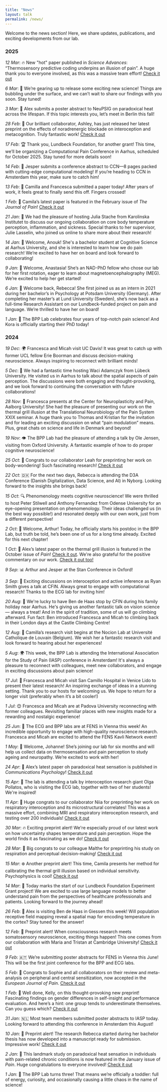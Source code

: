 ```yaml
---
title: "News"
layout: talk
permalink: /news/
---
```


Welcome to the news section! Here, we share updates, publications, and exciting developments from our lab.  

### 2025  

<!-- *Aug*: 👋 Welcome, Mira! -->

<!-- *Jun*: Francesca in Magdeburg -->

<!-- *May*: Aalborg-Aarhus meet-up -->

<!-- *Apr*: 🌍 EFIC in Lyon -->

<!-- *18 Mar*: 🎶 Exciting lab meeting today! We’re thrilled to welcome Mattia Rosso and his supervisor, Leonardo Bonetti, from the Music in the Brain Center. Mattia will introduce FREQ-NESS, a newly developed method for deriving frequency-resolved brain networks. Looking forward to the discussion! -->

<!-- *16 Mar*: 🔹 Today marks the last official day of Anastasia’s lab rotation! As an NAD-PhD fellow, she has been a fantastic addition to our team. We’ve truly enjoyed working with her over the past few months and look forward to staying in touch as she continues her rotations in other labs throughout the year! <br> -->

<!-- *Mar*: 🎙️ Francesca appears on the Science podcast to discuss how the brain constructs the experience of pain! Tune in [here] to hear an engaging breakdown of our key findings, recently published in Science Advances <br>.-->

*12 Mar*: 🔥 New "hot" paper published in *Science Advances*: “Thermosensory predictive coding underpins an illusion of pain”. A huge thank you to everyone involved, as this was a massive team effort! [Check it out](https://www.science.org/doi/10.1126/sciadv.adq0261) <br>

*6 Mar*: 📰 We’re gearing up to release some exciting new science! Things are bubbling under the surface, and we can’t wait to share our findings with you soon. Stay tuned! <br>

*3 Mar*: 📢 Alex submits a poster abstract to NeuPSIG on paradoxical heat across the lifespan. If this topic interests you, let’s meet in Berlin this fall! <br>

*28 Feb*: 🚀 Our brilliant collaborator, Ashley, has just released her latest preprint on the effects of noradrenergic blockade on interoception and metacognition. Truly fantastic work! [Check it out](/publication/2025-02-28-na-intero) <br>

*17 Feb*: 🏆 Thank you, Lundbeck Foundation, for another grant! This time, we’ll be organizing a Computational Pain Conference in Aarhus, scheduled for October 2025. Stay tuned for more details soon! <br>

*14 Feb*: 📝 Jesper submits a conference abstract to CCN—8 pages packed with cutting-edge computational modeling! If you’re heading to CCN in Amsterdam this year, make sure to catch him! <br>

*13 Feb*: 📄 Camilla and Francesca submitted a paper today! After years of work, it feels great to finally send this off. Fingers crossed! <br>

*1 Feb*: 📖  Camila’s latest paper is featured in the February issue of *The Journal of Pain*! [Check it out](/publication/2025-02-27-threshold-tgi) <br>

*21 Jan*: 🤝 We had the pleasure of hosting Julia Stache from Karolinska Institutet to discuss our ongoing collaboration on core body temperature perception, inflammation, and sickness. Special thanks to her supervisor, Julie Lasselin, who joined us online to share more about their research! <br>

*14 Jan*: 👋 Welcome, Anouk! She's a bachelor student at Cognitive Science at Aarhus University, and she is interested to learn how we do pain research! We’re excited to have her on board and look forward to collaborating! <br>

*9 Jan*: 👋 Welcome, Anastasia! She’s an NAD-PhD fellow who chose our lab for her first rotation, eager to learn about magnetoencephalography (MEG). We’re excited to help her get started! <br>

*6 Jan*: 🎉 Welcome back, Rebecca! She first joined us as an intern in 2021 during her bachelor’s in Psychology at Potsdam University (Germany). After completing her master’s at Lund University (Sweden), she’s now back as a full-time Research Assistant on our Lundbeck-funded project on pain and language. We’re thrilled to have her on board! <br>

*1 Jan*: 🎂 The BPP Lab celebrates four years of top-notch pain science! And Kora is officially starting their PhD today! <br>

### 2024

*19 Dec*: 🌍 Francesca and Micah visit UC Davis! It was great to catch up with former UCL fellow Erie Boorman and discuss decision-making neuroscience. Always inspiring to reconnect with brilliant minds! <br>

*5 Dec*: 🧠 We had a fantastic time hosting Waci Adamczyk from Lübeck University. He visited us in Aarhus to talk about the spatial aspects of pain perception. The discussions were both engaging and thought-provoking, and we look forward to continuing the conversation with future collaborations! <br>

*28 Nov*: 🎤 Francesca presents at the Center for Neuroplasticity and Pain, Aalborg University! She had the pleasure of presenting our work on the thermal grill illusion at the Translational Neurobiology of the Pain System XXIX seminar. A huge thank you to Thomas and Kristian for the invitation and for leading an exciting discussion on what “pain modulation” means. Plus, great chats on science and life in Denmark and beyond! <br>

*19 Nov*: 👁 The BPP Lab had the pleasure of attending a talk by Ole Jensen, visiting from Oxford University. A fantastic example of how to do proper cognitive neuroscience! <br>

*25 Oct*: 👏 Congrats to our collaborator Leah for preprinting her work on body-wondering! Such fascinating research! [Check it out](/publication/2024-10-25-body-wandering) <br>

*22 Oct*: 🇩🇰 For the next two days, Rebecca is attending the D3A Conference (Danish Digitalization, Data Science, and AI) in Nyborg. Looking forward to the insights she brings back! <br>

*15 Oct*: 🔍 Phenomenology meets cognitive neuroscience! We were thrilled to host Peter Stilwell and Anthony Fernandez from Odense University for an eye-opening presentation on phenomenology. Their ideas challenged us (in the best way possible!) and resonated deeply with our own work, just from a different perspective! <br>

*2 Oct*: 🎉 Welcome, Arthur! Today, he officially starts his postdoc in the BPP Lab, but truth be told, he’s been one of us for a long time already. Excited for this next chapter! <br>

*1 Oct*: 📖 Alex’s latest paper on the thermal grill illusion is featured in the October issue of *Pain*! [Check it out](/publication/2024-10-01-spinal-tgi). We're also grateful for the positive commentary on our work. [Check it out too!](https://journals.lww.com/pain/fulltext/2024/10000/disentangling_the_spinal_mechanisms_of_illusory.24.aspx?context=featuredarticles&collectionid=1#related) <br>

*9 Sep*: 📊 Arthur and Jesper at the Stan Conference in Oxford! <br>

*3 Sep*: 📢 Exciting discussions on interoception and active inference as Ryan Smith gives a talk at CFIN. Always great to engage with computational research! Thanks to the ECG lab for inviting him! <br>

*20 Aug*: 🧗 We're lucky to have Ben de Haas stop by CFIN during his family holiday near Aarhus. He's giving us another fantastic talk on vision science — always a treat! And in the spirit of tradition, some of us will go climbing afterward. Fun fact: Ben introduced Francesca and Micah to climbing back in their London days at the Castle Climbing Centre! <br>

*12 Aug*: 🧳 Camilla’s research visit begins at the Nocion Lab at Université Catholique de Louvain (Belgium). We wish her a fantastic research visit and look forward to hearing about her experiences! <br>

*5 Aug*: 🌍 This week, the BPP Lab is attending the International Association for the Study of Pain (IASP) conference in Amsterdam! It's always a pleasure to reconnect with colleagues, meet new collaborators, and engage in exciting discussions about pain science! <br>

*17 Jul*: 🎤 Francesca and Micah visit San Camillo Hospital in Venice Lido to present their latest research! An inspiring exchange of ideas in a stunning setting. Thank you to our hosts for welcoming us. We hope to return for a longer visit (preferably when it’s a bit cooler!) <br>

*1 Jul*: 😊 Francesca and Micah are at Padova University reconnecting with former colleagues. Revisiting familiar places with new insights made for a rewarding and nostalgic experience! <br>

*25 Jun*: 🧠 The ECG and BPP labs are at FENS in Vienna this week! An incredible opportunity to engage with high-quality neuroscience research. Francesca and Micah are excited to attend the FENS Kavli Network event! <br>

*1 May*: 👋 Welcome, Johanne! She’s joining our lab for six months and will help us collect data on thermosensation and pain perception to study ageing and neuropathy. We’re excited to work with her! <br>

*24 Apr*: 📖 Alex’s latest paper oh paradoxical heat sensation is published in *Communications Psychology*! [Check it out](/publication/2024-04-24-contrast-phs) <br>

*15 Apr*: 🌟 The lab is attending a talk by interoception research giant Olga Pollatos, who is visiting the ECG lab, together with two of her students! We're inspired!

*11 Apr*: 👏 Huge congrats to our collaborator Niia for preprinting her work on respiratory interoception and its microstructural correlates! This was a massive effort, combining MRI and respiratory interoception research, and testing over 200 individuals! [Check it out](/publication/2024-04-11-rrst-qmri) <br>

*30 Mar*: 🔥 Exciting preprint alert! We're especially proud of our latest work on how uncertainty shapes temperature and pain perception. Hope the world finds it as fascinating as we do! [Check it out](/publication/2024-03-30-tgi-uncertainty)  <br>

*28 Mar*: 💨 Big congrats to our colleague Malthe for preprinting his study on respiration and perceptual decision-making! [Check it out](/publication/2024-03-28-resp-hddm)

*15 Mar*: ❄️ Another preprint alert! This time, Camila presents her method for calibrating the thermal grill illusion based on individual sensitivity. Psychophysics is cool! [Check it out](/publication/2025-02-27-threshold-tgi) <br>

*14 Mar*: 🚀 Today marks the start of our Lundbeck Foundation Experiment Grant project! We are excited to use large language models to better understand pain from the perspectives of healthcare professionals and patients. Looking forward to the journey ahead! <br>

*26 Feb*: 🌈 Alex is visiting Ben de Haas in Giessen this week! Will population receptive field mapping reveal a spatial map for encoding temperature in the cortex? Stay tuned for the answer! <br>

*12 Feb*: 🧠 Preprint alert! When consciousness research meets somatosensory neuroscience, exciting things happen! This one comes from our collaboration with Maria and Tristan at Cambridge University! [Check it out](/publication/2024-02-12-somato-global-local) <br>

*9 Feb*: 🇦🇹 We’re submitting poster abstracts for FENS in Vienna this June! This will be the first joint conference for the BPP and ECG labs. <br>

*5 Feb*: 📖 Congrats to Sophie and all collaborators on their review and meta-analysis on peripheral and central sensitization, now accepted in the *European Journal of Pain*. [Check it out](/publication/2024-05-02-meta-analysis-sensitisation) <br>

*1 Feb*: 👀 Well done, Kelly, on this thought-provoking new preprint! Fascinating findings on gender differences in self-insight and performance evaluation. And here’s a hint: one group tends to underestimate themselves. Can you guess which? [Check it out](/publication/2024-01-31-gender-meta) <br>

*31 Jan*:  🇳🇱 Most team members submitted poster abstracts to IASP today. Looking forward to attending this conference in Amsterdam this August! <br>

*10 Jan*: 📢 Preprint alert! The research Rebecca started during her bachelor thesis has now developed into a manuscript ready for submission. Impressive work! [Check it out](/publication/2024-10-01-pain-health) <br>

*2 Jan*: 🎉 This landmark study on paradoxical heat sensation in individuals with pain-related chronic conditions is now featured in the January issue of *Pain*. Huge congratulations to everyone involved! [Check it out](/publication/2024-01-01-clinical-phs) <br>

*1 Jan*: 🎂 The BPP Lab turns three! That means we’re officially a toddler: full of energy, curiosity, and occasionally causing a little chaos in the name of science! <br>
